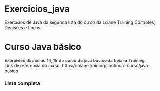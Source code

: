 # Exercicios_java
Exercícios de Java da segunda lista do curso da Loiane Training Controles, Decisões e Loops

<h1>Curso Java básico</h1>

<p>Exercícios das aulas 14, 15 do curso de java basico da Loiane Training. </br>
Link de referencia do curso: https://loiane.training/continuar-curso/java-basico
</p>

<h3>Lista completa</h3>

